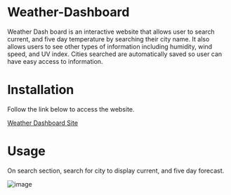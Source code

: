 # Weather-Dashboard
Weather Dash board is an interactive website that allows user to search current, and five day temperature by searching their city name.
It also allows users to see other types of information including humidity, wind speed, and UV index. Cities searched are automatically 
saved so user can have easy access to information.

# Installation
Follow the link below to access the website.

[Weather Dashboard Site](https://rsainzlinarez.github.io/Weather-Dashboard/)

# Usage
On search section, search for city to display current, and five day forecast.

![image](https://user-images.githubusercontent.com/71811501/104152673-19062e00-5395-11eb-9e9e-c081461b179e.png)